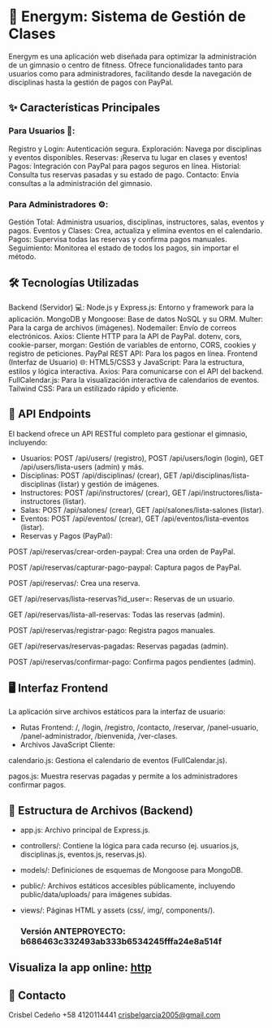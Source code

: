# 🚀 Energym: Sistema de Gestión de Clases
Energym es una aplicación web diseñada para optimizar la administración de un gimnasio o centro de fitness. Ofrece funcionalidades tanto para usuarios como para administradores, facilitando desde la navegación de disciplinas hasta la gestión de pagos con PayPal.

## ✨ Características Principales
### Para Usuarios 🤸:
Registro y Login: Autenticación segura.
Exploración: Navega por disciplinas y eventos disponibles.
Reservas: ¡Reserva tu lugar en clases y eventos!
Pagos: Integración con PayPal para pagos seguros en línea.
Historial: Consulta tus reservas pasadas y su estado de pago.
Contacto: Envía consultas a la administración del gimnasio.
### Para Administradores ⚙️:
Gestión Total: Administra usuarios, disciplinas, instructores, salas, eventos y pagos.
Eventos y Clases: Crea, actualiza y elimina eventos en el calendario.
Pagos: Supervisa todas las reservas y confirma pagos manuales.
Seguimiento: Monitorea el estado de todos los pagos, sin importar el método.

## 🛠️ Tecnologías Utilizadas
Backend (Servidor) 💻:
Node.js y Express.js: Entorno y framework para la aplicación.
MongoDB y Mongoose: Base de datos NoSQL y su ORM.
Multer: Para la carga de archivos (imágenes).
Nodemailer: Envío de correos electrónicos.
Axios: Cliente HTTP para la API de PayPal.
dotenv, cors, cookie-parser, morgan: Gestión de variables de entorno, CORS, cookies y registro de peticiones.
PayPal REST API: Para los pagos en línea.
Frontend (Interfaz de Usuario) 🌐:
HTML5/CSS3 y JavaScript: Para la estructura, estilos y lógica interactiva.
Axios: Para comunicarse con el API del backend.
FullCalendar.js: Para la visualización interactiva de calendarios de eventos.
Tailwind CSS: Para un estilizado rápido y eficiente.

## 🚦 API Endpoints
El backend ofrece un API RESTful completo para gestionar el gimnasio, incluyendo:

* Usuarios: POST /api/users/ (registro), POST /api/users/login (login), GET /api/users/lista-users (admin) y más.
* Disciplinas: POST /api/disciplinas/ (crear), GET /api/disciplinas/lista-disciplinas (listar) y gestión de imágenes.
* Instructores: POST /api/instructores/ (crear), GET /api/instructores/lista-instructores (listar).
* Salas: POST /api/salones/ (crear), GET /api/salones/lista-salones (listar).
* Eventos: POST /api/eventos/ (crear), GET /api/eventos/lista-eventos (listar).
* Reservas y Pagos (PayPal):

POST /api/reservas/crear-orden-paypal: Crea una orden de PayPal.

POST /api/reservas/capturar-pago-paypal: Captura pagos de PayPal.

POST /api/reservas/: Crea una reserva.

GET /api/reservas/lista-reservas?id_user=<userId>: Reservas de un usuario.

GET /api/reservas/lista-all-reservas: Todas las reservas (admin).

POST /api/reservas/registrar-pago: Registra pagos manuales.

GET /api/reservas/reservas-pagadas: Reservas pagadas (admin).

POST /api/reservas/confirmar-pago: Confirma pagos pendientes (admin).

## 🖥️ Interfaz Frontend
La aplicación sirve archivos estáticos para la interfaz de usuario:
* Rutas Frontend: /, /login, /registro, /contacto, /reservar, /panel-usuario, /panel-administrador, /bienvenida, /ver-clases.
* Archivos JavaScript Cliente:

calendario.js: Gestiona el calendario de eventos (FullCalendar.js).

pagos.js: Muestra reservas pagadas y permite a los administradores confirmar pagos.

## 📂 Estructura de Archivos (Backend)
* app.js: Archivo principal de Express.js.
* controllers/: Contiene la lógica para cada recurso (ej. usuarios.js, disciplinas.js, eventos.js, reservas.js).
* models/: Definiciones de esquemas de Mongoose para MongoDB.
* public/: Archivos estáticos accesibles públicamente, incluyendo public/data/uploads/ para imágenes subidas.
* views/: Páginas HTML y assets (css/, img/, components/).

  ### Versión ANTEPROYECTO: b686463c332493ab333b6534245fffa24e8a514f

## Visualiza la app online: [http](https://energym-project.onrender.com/)

## 📧 Contacto
Crisbel Cedeño 
+58 4120114441 
crisbelgarcia2005@gmail.com
